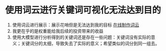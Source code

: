 

# 使用词云进行关键词可视化无法达到目的

1. 使用词云进行展示：展示花哨但是无法达到我的目标 [在线制作词云](https://wordart.com/edit/5n5nj7ma49pu)
2. 我更在乎的是权重能给我后续的投资带来的收益
3. 使用大模型进行分析得到的关键词还是存在一些问题：关键词没有实际的意义；关键词分的太细，导致失去了实际的意义；希望类似的词分到同一组去。

